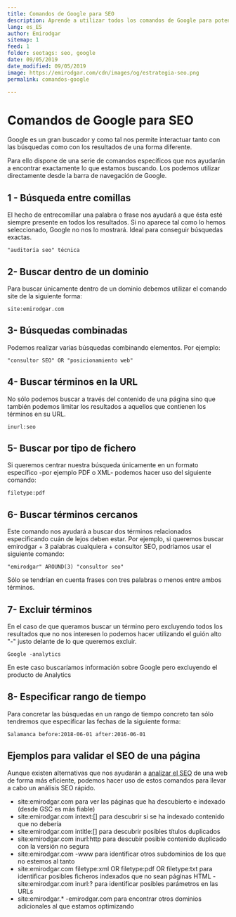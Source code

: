 ```yaml
---
title: Comandos de Google para SEO
description: Aprende a utilizar todos los comandos de Google para potenciar el SEO de tu página
lang: es_ES
author: Emirodgar
sitemap: 1
feed: 1
folder: seotags: seo, google
date: 09/05/2019
date_modified: 09/05/2019
image: https://emirodgar.com/cdn/images/og/estrategia-seo.png
permalink: comandos-google

---
```


# Comandos de Google para SEO

Google es un gran buscador y como tal nos permite interactuar tanto con las búsquedas como con los resultados de una forma diferente.

Para ello dispone de una serie de comandos específicos que nos ayudarán a encontrar exactamente lo que estamos buscando. Los podemos utilizar directamente desde la barra de navegación de Google.

## 1 - Búsqueda entre comillas

El hecho de entrecomillar una palabra o frase nos ayudará a que ésta esté siempre presente en todos los resultados. Si no aparece tal como lo hemos seleccionado, Google no nos lo mostrará. Ideal para conseguir búsquedas exactas.

```
"auditoría seo" técnica
```

## 2- Buscar dentro de un dominio

Para buscar únicamente dentro de un dominio debemos utilizar el comando site de la siguiente forma:

```
site:emirodgar.com
```

## 3- Búsquedas combinadas

Podemos realizar varias búsquedas combinando elementos. Por ejemplo:

```
"consultor SEO" OR "posicionamiento web"
```

## 4- Buscar términos en la URL

No sólo podemos buscar a través del contenido de una página sino que también podemos limitar los resultados a aquellos que contienen los términos en su URL.

```
inurl:seo
```

## 5- Buscar por tipo de fichero

Si queremos centrar nuestra búsqueda únicamente en un formato específico -por ejemplo PDF o XML- podemos hacer uso del siguiente comando:
```
filetype:pdf
```

## 6- Buscar términos cercanos

Este comando nos ayudará a buscar dos términos relacionados especificando cuán de lejos deben estar. Por ejemplo, si queremos buscar emirodgar + 3 palabras cualquiera + consultor SEO, podríamos usar el siguiente comando:
 
```
"emirodgar" AROUND(3) "consultor seo"
```

Sólo se tendrían en cuenta frases con tres palabras o menos entre ambos términos.

## 7- Excluir términos

En el caso de que queramos buscar un término pero excluyendo todos los resultados que no nos interesen lo podemos hacer utilizando el guión alto "-" justo delante de lo que queremos excluir.
```
Google -analytics
```
En este caso buscaríamos información sobre Google pero excluyendo el producto de Analytics

## 8- Especificar rango de tiempo

Para concretar las búsquedas en un rango de tiempo concreto tan sólo tendremos que especificar las fechas de la siguiente forma:

```
Salamanca before:2018-06-01 after:2016-06-01
```

## Ejemplos para validar el SEO de una página

Aunque existen alternativas que nos ayudarán a [analizar el SEO](factores-seo) de una web de forma más eficiente, podemos hacer uso de estos comandos para llevar a cabo un análisis SEO rápido.

- site:emirodgar.com para ver las páginas que ha descubierto e indexado (desde GSC es más fiable)
- site:emirodgar.com intext:[] para descubrir si se ha indexado contenido que no debería
- site:emirodgar.com intitle:[] para descubrir posibles títulos duplicados
- site:emirodgar.com inurl:http para descubir posible contenido duplicado con la versión no segura
- site:emirodgar.com -www para identificar otros subdominios de los que no estemos al tanto
- site:emirodgar.com filetype:xml OR filetype:pdf OR filetype:txt para identificar posibles ficheros indexados que no sean páginas HTML
-site:emirodgar.com inurl:? para identificar posibles parámetros en las URLs
- site:emirodgar.* -emirodgar.com para encontrar otros dominios adicionales al que estamos optimizando
<!--stackedit_data:
eyJoaXN0b3J5IjpbNDEwNzY5NjkyLDY2MjgzNDExMV19
-->